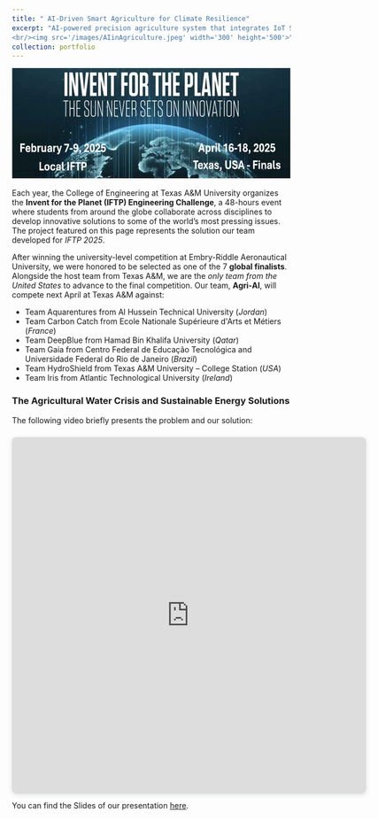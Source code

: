 ```yaml
---
title: " AI-Driven Smart Agriculture for Climate Resilience"
excerpt: "AI-powered precision agriculture system that integrates IoT Sensors, Satellite Data, and Machine Learning.
<br/><img src='/images/AIinAgriculture.jpeg' width='300' height='500'>"
collection: portfolio
---
```

<img src='/images/IFTP2025logo.jpeg' width='600' height='200'>

Each year, the College of Engineering at Texas A&M University organizes the **Invent for the Planet (IFTP) Engineering Challenge**,
a 48-hours event where students from around the globe collaborate across disciplines to develop innovative solutions to some of the
world’s most pressing issues. The project featured on this page represents the solution our team developed for *IFTP 2025*.

After winning the university-level competition at Embry-Riddle Aeronautical University, we were honored to be selected as one of the
7 **global finalists**. Alongside the host team from Texas A&M, we are the *only team from the United States* to advance to the final competition.
Our team, **Agri-AI**, will compete next April at Texas A&M against:

* Team Aquarentures from Al Hussein Technical University (*Jordan*)
* Team Carbon Catch from Ecole Nationale Supérieure d'Arts et Métiers (*France*)
* Team DeepBlue from Hamad Bin Khalifa University (*Qatar*)
* Team Gaia from Centro Federal de Educação Tecnológica and Universidade Federal do Rio de Janeiro (*Brazil*)
* Team HydroShield from Texas A&M University – College Station (*USA*)
* Team Iris from Atlantic Technological University (*Ireland*)

### The Agricultural Water Crisis and Sustainable Energy Solutions

The following video briefly presents the problem and our solution:

<div style="position: relative; width: 640px; height: 360px; padding-top: 56.2500%;
 padding-bottom: 0; box-shadow: 0 2px 8px 0 rgba(63,69,81,0.16); margin-top: 1.6em; margin-bottom: 0.9em; overflow: hidden;
 border-radius: 8px; will-change: transform;">
  <iframe loading="lazy" style="position: absolute; width: 100%; height: 100%; top: 0; left: 0; border: none; padding: 0;margin: 0;"
    src="https://www.canva.com/design/DAGei-BUIDA/GfcZaWOFFm-Av-yDS45Vxw/watch?embed" allowfullscreen="allowfullscreen" allow="fullscreen">
  </iframe>
</div>

You can find the Slides of our presentation [here](https://www.canva.com/design/DAGeeKELaqM/RREwDxA664DgCdWZmP8bHw/view?utm_content=DAGeeKELaqM&utm_campaign=designshare&utm_medium=link2&utm_source=uniquelinks&utlId=h2863d555b2).
